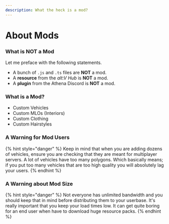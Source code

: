 ```yaml
---
description: What the heck is a mod?
---
```


# About Mods

### What is NOT a Mod

Let me preface with the following statements.

* A bunch of `.js` and `.ts` files are **NOT** a mod.
* A **resource** from the _alt:V Hub_ is **NOT** a mod.
* A **plugin** from the Athena Discord is **NOT** a mod.

### What is a Mod?

* Custom Vehicles
* Custom MLOs (Interiors)
* Custom Clothing
* Custom Hairstyles

### A Warning for Mod Users

{% hint style="danger" %}
Keep in mind that when you are adding dozens of vehicles, ensure you are checking that they are meant for multiplayer servers. A lot of vehicles have too many polygons. Which basically means; if you put too many vehicles that are too high quality you will absolutely lag your users.
{% endhint %}

### A Warning about Mod Size

{% hint style="danger" %}
Not everyone has unlimited bandwidth and you should keep that in mind before distributing them to your userbase. It's really important that you keep your load times low. It can get quite boring for an end user when have to download huge resource packs.
{% endhint %}
